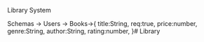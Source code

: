 Library System

Schemas ->
      Users ->
      Books->{
        title:String, req:true,
        price:number,
        genre:String,
        author:String,
        rating:number,
        <!-- reviews:[] -->
      }# Library

